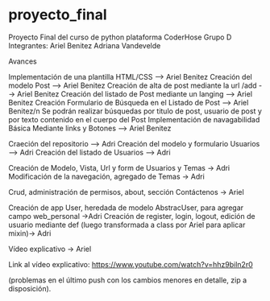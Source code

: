 # proyecto_final


Proyecto Final del curso de python plataforma CoderHose Grupo D
Integrantes:
Ariel Benitez
Adriana Vandevelde

Avances

Implementación de una plantilla HTML/CSS --> Ariel Benitez
Creación del modelo Post --> Ariel Benitez
Creación de alta de post mediante la url /add --> Ariel Benitez
Creación del listado de Post mediante un langing  --> Ariel Benitez
Creación Formulario de Búsqueda en el Listado de Post --> Ariel Benitez/n
Se podrán realizar búsquedas por titulo de post, usuario de post y por texto contenido en el cuerpo del Post
Implementación de navagabilidad Básica Mediante links y Botones --> Ariel Benitez

Craeción del repositorio --> Adri
Creación del modelo y formulario Usuarios --> Adri
Creación del listado de Usuarios --> Adri

Creación de Modelo, Vista, Url y form de Usuarios y Temas -> Adri
Modificación de la navegación, agregado de Temas ->  Adri

Crud, administración de permisos, about, sección Contáctenos -> Ariel

Creación de app User, heredada de modelo AbstracUser, para agregar campo web_personal ->Adri
Creación de register, login, logout, edición de usuario mediante def (luego transformada a class por Ariel para aplicar mixin)-> Adri

Vídeo explicativo -> Ariel

Link al vídeo explicativo: https://www.youtube.com/watch?v=hhz9biln2r0

(problemas en el último push con los cambios menores en detalle, zip a disposición).
